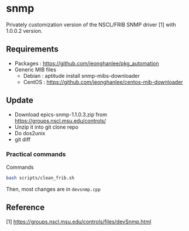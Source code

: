 snmp
===
Privately customization version of the NSCL/FRIB SNMP driver [1] with 1.0.0.2 version. 


## Requirements

* Packages : https://github.com/jeonghanlee/pkg_automation
* Generic MIB files
  * Debian : aptitude install snmp-mibs-downloader
  * CentOS : https://github.com/jeonghanlee/centos-mib-downloader
 
## Update

* Download epics-snmp-1.1.0.3.zip from https://groups.nscl.msu.edu/controls/
* Unzip it into git clone repo
* Do dos2unix
* git diff

### Practical commands
Commands
```bash
bash scripts/clean_frib.sh
```
Then, most changes are in `devsnmp.cpp`

## Reference 
[1] https://groups.nscl.msu.edu/controls/files/devSnmp.html
